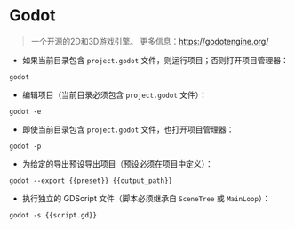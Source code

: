 # Godot

> 一个开源的2D和3D游戏引擎。
> 更多信息：<https://godotengine.org/>

- 如果当前目录包含 `project.godot` 文件，则运行项目；否则打开项目管理器：

`godot`

- 编辑项目（当前目录必须包含 `project.godot` 文件）：

`godot -e`

- 即使当前目录包含 `project.godot` 文件，也打开项目管理器：

`godot -p`

- 为给定的导出预设导出项目（预设必须在项目中定义）：

`godot --export {{preset}} {{output_path}}`

- 执行独立的 GDScript 文件（脚本必须继承自 `SceneTree` 或 `MainLoop`）：

`godot -s {{script.gd}}`